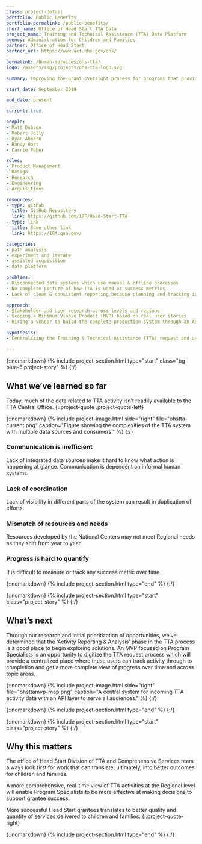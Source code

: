 ```yaml
---
class: project-detail
portfolio: Public Benefits
portfolio-permalink: /public-benefits/
short_name: Office of Head Start TTA Data
project_name: Training and Technical Assistance (TTA) Data Platform
agency: Administration for Children and Families
partner: Office of Head Start
partner_url: https://www.acf.hhs.gov/ohs/

permalink: /human-services/ohs-tta/
logo: /assets/img/projects/ohs-tta-logo.svg

summary: Improving the grant oversight process for programs that provide training and technical assistance across Head Start and Early Head Start programs

start_date: September 2019

end_date: present

current: true

people:
- Matt Dobson
- Robert Jolly
- Ryan Ahearn
- Randy Hart
- Carrie Feher

roles:
- Product Management
- Design
- Research
- Engineering
- Acquisitions

resources:
- type: github
  title: GitHub Repository
  link: https://github.com/18F/Head-Start-TTA
- type: link
  title: Some other link
  link: https://18f.gsa.gov/

categories:
- path analysis
- experiment and iterate
- assisted acquisition
- data platform

problems:
- Disconnected data systems which use manual & offline processes
- No complete picture of how TTA is used or success metrics
- Lack of clear & consistent reporting because planning and tracking is not coordinated

approach:
- Stakeholder and user research across levels and regions
- Scoping a Minimum Viable Product (MVP) based on real user stories
- Hiring a vendor to build the complete production system through an Assisted Acquisition

hypothesis:
- Centralizing the Training & Technical Assistance (TTA) request and activity tracking process will help elevate insights into TTA activities happening across their region and provide more effective help for their Head Start grantees.

---
```

{::nomarkdown}
{% include project-section.html type="start" class="bg-blue-5 project-story" %}
{:/}

## What we’ve learned so far

Today, much of the data related to TTA activity isn’t readily available to the TTA Central Office.
{:.project-quote .project-quote-left}

{::nomarkdown}
{% include project-image.html side="right" file="ohstta-current.png" caption="Figure showing the complexities of the TTA system with multiple data sources and consumers." %}
{:/}

### Communication is inefficient

Lack of integrated data sources make it hard to know what action is happening at glance. Communication is dependent on informal human systems.

### Lack of coordination

Lack of visibility in different parts of the system can result in duplication of efforts.

### Mismatch of resources and needs

Resources developed by the National Centers may not meet Regional needs as they shift from year to year.

### Progress is hard to quantify

It is difficult to measure or track any success metric over time.

{::nomarkdown}
{% include project-section.html type="end" %}
{:/}

{::nomarkdown}
{% include project-section.html type="start" class="project-story" %}
{:/}

## What’s next

<div class="project-story-left">
  <p>Through our research and initial prioritization of opportunities, we’ve determined that the ‘Activity Reporting & Analysis’ phase in the TTA process is a good place to begin exploring solutions. An MVP focused on Program Specialists is an opportunity to digitize the TTA request process which will provide a centralized place where these users can track activity through to completion and get a more complete view of progress over time and across topic areas.</p>
</div>
{::nomarkdown}
{% include project-image.html side="right" file="ohsttamvp-map.png" caption="A central system for incoming TTA activity data with an API layer to serve all audiences." %}
{:/}

{::nomarkdown}
{% include project-section.html type="end" %}
{:/}

{::nomarkdown}
{% include project-section.html type="start" class="project-story" %}
{:/}

## Why this matters

<div class="project-story-left">
  <p>The office of Head Start Division of TTA and Comprehensive Services team always look first for work that can translate, ultimately, into better outcomes for children and families.</p>
  <p>A more comprehensive, real-time view of TTA activities at the Regional level will enable Program Specialists to be more effective at making decisions to support grantee success.</p>
</div>

More successful Head Start grantees translates to better quality and quantity of services delivered to children and families.
{:.project-quote-right}

{::nomarkdown}
{% include project-section.html type="end" %}
{:/}